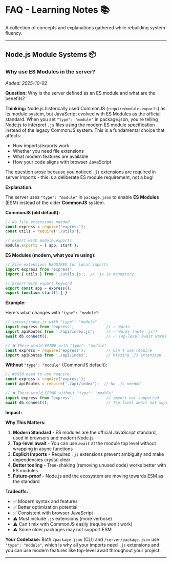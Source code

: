 # FAQ - Learning Notes 📚

A collection of concepts and explanations gathered while rebuilding system fluency.

---

## Node.js Module Systems 📦

### Why use ES Modules in the server?
*Added: 2025-10-02*

**Question:** Why is the server defined as an ES module and what are the benefits?

**Thinking:**
Node.js historically used CommonJS (`require`/`module.exports`) as its module system, but JavaScript evolved with ES Modules as the official standard. When you set `"type": "module"` in package.json, you're telling Node.js to interpret `.js` files using the modern ES module specification instead of the legacy CommonJS system. This is a fundamental choice that affects:
- How imports/exports work
- Whether you need file extensions
- What modern features are available
- How your code aligns with browser JavaScript

The question arose because you noticed `.js` extensions are required in server imports - this is a deliberate ES module requirement, not a bug!

**Explanation:**

The server uses `"type": "module"` in `package.json` to enable **ES Modules** (ESM) instead of the older **CommonJS** system.

**CommonJS (old default):**
```javascript
// No file extensions needed
const express = require('express');
const utils = require('./utils');

// Export with module.exports
module.exports = { app, start };
```

**ES Modules (modern, what you're using):**
```javascript
// File extensions REQUIRED for local imports
import express from 'express';
import { utils } from './utils.js';  // .js is mandatory

// Export with export keyword
export const app = express();
export function start() { }
```

**Example:**

Here's what changes with `"type": "module"`:

```javascript
// server/index.js with "type": "module"
import express from 'express';              // ✅ Works
import apiRoutes from './api/index.js';     // ✅ Works (note .js!)
await db.connect();                         // ✅ Top-level await works!

// ❌ These would ERROR with "type": "module"
const express = require('express');         // Can't use require
import apiRoutes from './api/index';        // Missing .js extension
```

**Without** `"type": "module"` (CommonJS default):
```javascript
// Would need to use require
const express = require('express');
const apiRoutes = require('./api/index');  // No .js needed

// ❌ These would ERROR without "type": "module"
import express from 'express';              // import not supported
await db.connect();                         // Top-level await not supported
```

**Impact:**

**Why This Matters:**
1. **Modern Standard** - ES modules are the official JavaScript standard, used in browsers and modern Node.js
2. **Top-level await** - You can use `await` at the module top level without wrapping in async functions
3. **Explicit imports** - Required `.js` extensions prevent ambiguity and make dependencies crystal clear
4. **Better tooling** - Tree-shaking (removing unused code) works better with ES modules
5. **Future-proof** - Node.js and the ecosystem are moving towards ESM as the standard

**Tradeoffs:**
- ✅ Modern syntax and features
- ✅ Better optimization potential
- ✅ Consistent with browser JavaScript
- ⚠️ Must include `.js` extensions (more verbose)
- ⚠️ Can't mix with CommonJS easily (require won't work)
- ⚠️ Some older packages may not support ESM

**Your Codebase:**
Both `/package.json` (CLI) and `/server/package.json` use `"type": "module"`, which is why all your imports need `.js` extensions and you can use modern features like top-level await throughout your project.

---